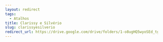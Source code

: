 ```yaml
---
layout: redirect
tags:
  - Atalhos
title: Clarissy e Silvério
slug: clarissyesilverio
redirect_url: https://drive.google.com/drive/folders/1-o8ugHQ5wyoSEd_tgklLvDxEEMzfx_sm?usp=drive_link
---
```

